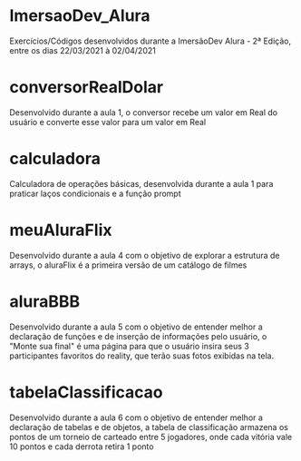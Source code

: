 # ImersaoDev_Alura
Exercícios/Códigos desenvolvidos durante a ImersãoDev Alura - 2ª Edição, entre os dias 22/03/2021 à 02/04/2021

# conversorRealDolar
Desenvolvido durante a aula 1, o conversor recebe um valor em Real do usuário e converte esse valor para um valor em Real

# calculadora
Calculadora de operações básicas, desenvolvida durante a aula 1 para praticar laços condicionais e a função prompt

# meuAluraFlix
Desenvolvido durante a aula 4 com o objetivo de explorar a estrutura de arrays, o aluraFlix é a primeira versão de um catálogo de filmes

# aluraBBB
Desenvolvido durante a aula 5 com o objetivo de entender melhor a declaração de funções e de inserção de informações pelo usuário, o "Monte sua final" é uma página para que o usuário insira seus 3 participantes favoritos do reality, que terão suas fotos exibidas na tela. 

# tabelaClassificacao
Desenvolvido durante a aula 6 com o objetivo de entender melhor a declaração de tabelas e de objetos, a tabela de classificação armazena os pontos de um torneio de carteado entre 5 jogadores, onde cada vitória vale 10 pontos e cada derrota retira 1 ponto 
